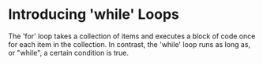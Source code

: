 # Introducing 'while' Loops
The 'for' loop takes a collection of items and executes a block of code once for each item in the collection. In contrast, the 'while' loop runs as long as, or "while", a certain condition is true.
